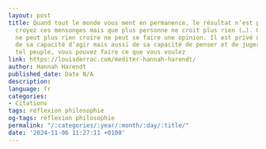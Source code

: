 ```yaml
---
layout: post
title: Quand tout le monde vous ment en permanence, le résultat n’est pas que vous
  croyez ces mensonges mais que plus personne ne croit plus rien (…). Un peuple qui
  ne peut plus rien croire ne peut se faire une opinion. Il est privé non seulement
  de sa capacité d’agir mais aussi de sa capacité de penser et de juger. Et avec un
  tel peuple, vous pouvez faire ce que vous voulez
link: https://louisderrac.com/mediter-hannah-harendt/
author: Hannah Harendt
published_date: Date N/A
description: 
language: fr
categories:
- Citations
tags: réflexion philosophie
og-tags: réflexion philosophie
permalink: "/:categories/:year/:month/:day/:title/"
date: '2024-11-06 11:27:11 +0100'
---
```

